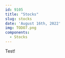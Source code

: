```yaml
---
id: 9105
title: "Stocks"
slug: stocks
date: 'August 16th, 2022'
img: TODO7.png
components:
  - Stocks
---
```


Test! 